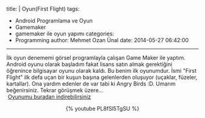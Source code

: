 title: |
  Oyun(First Flight)
tags:
  - Android Programlama ve Oyun
  - Gamemaker
  - gamemaker ile oyun yapımı
categories:
  -  Programming
author: Mehmet Ozan Ünal
date: 2014-05-27 06:42:00
---
İlk oyun denememi görsel programlayla çalışan Game Maker ile yaptım. Android oyunu olarak başladım fakat lisans satın almak gerektiğini öğrenince bilgisayar oyunu olarak kaldı. Bu benim ilk oyunumdur. İsmi "First Flight" ilk defa uçan bir kuşun başına gelenlerden oluşuyor (uçaklar, füzeler, kartallar). Ona yardım edenler de var tabi ki Angry Birds :D. Umarım beğenirsiniz. Tekrar görüşmek üzere...  
 [Oyunumu buradan indirebilirsiniz](https://docs.google.com/file/d/0B5j__Lyt9ozbOFBqa0JEQjI4NjA/edit)

<center>{% youtube PL8fSl5TgSU %}</center>
